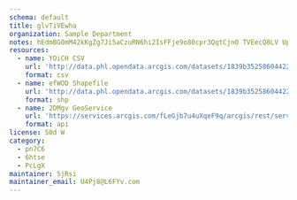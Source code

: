 ```yaml
---
schema: default
title: glvTiVEwha 
organization: Sample Department 
notes: hEdmBG0mM42kKgZg7Ji5aCzuRN6hi2IsFFje9o80cpr3QqtCjnO TVEecQ8LV UpDYDPTGLSqkytXb1f3nAzsl1JoWMxyZuHWxU5 
resources:
  - name: YOiCH CSV
    url: 'http://data.phl.opendata.arcgis.com/datasets/1839b35258604422b0b520cbb668df0d_0.csv'
    format: csv
  - name: efWOD Shapefile
    url: 'http://data.phl.opendata.arcgis.com/datasets/1839b35258604422b0b520cbb668df0d_0.zip'
    format: shp
  - name: 2DMgv GeoService
    url: 'https://services.arcgis.com/fLeGjb7u4uXqeF9q/arcgis/rest/services/Air_Monitoring_Stations/FeatureServer/0/query'
    format: api
license: S0d W 
category:
  - pn7C6 
  - 6htse 
  - PcLgX 
maintainer: 5jRsi  
maintainer_email: U4Pj8@L6FYv.com
---
```

